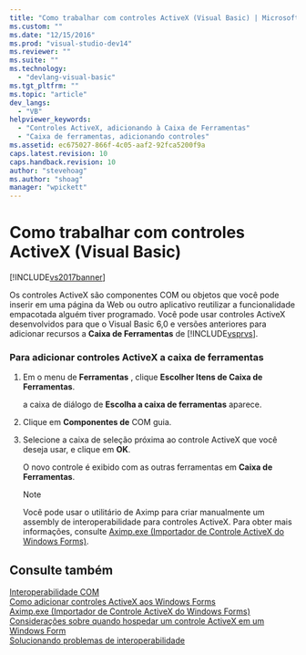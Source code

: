 ```yaml
---
title: "Como trabalhar com controles ActiveX (Visual Basic) | Microsoft Docs"
ms.custom: ""
ms.date: "12/15/2016"
ms.prod: "visual-studio-dev14"
ms.reviewer: ""
ms.suite: ""
ms.technology: 
  - "devlang-visual-basic"
ms.tgt_pltfrm: ""
ms.topic: "article"
dev_langs: 
  - "VB"
helpviewer_keywords: 
  - "Controles ActiveX, adicionando à Caixa de Ferramentas"
  - "Caixa de ferramentas, adicionando controles"
ms.assetid: ec675027-866f-4c05-aaf2-92fca5200f9a
caps.latest.revision: 10
caps.handback.revision: 10
author: "stevehoag"
ms.author: "shoag"
manager: "wpickett"
---
```

# Como trabalhar com controles ActiveX (Visual Basic)
[!INCLUDE[vs2017banner](../../../csharp/includes/vs2017banner.md)]

Os controles ActiveX são componentes COM ou objetos que você pode inserir em uma página da Web ou outro aplicativo reutilizar a funcionalidade empacotada alguém tiver programado.  Você pode usar controles ActiveX desenvolvidos para que o Visual Basic 6,0 e versões anteriores para adicionar recursos a **Caixa de Ferramentas** de [!INCLUDE[vsprvs](../../../csharp/includes/vsprvs_md.md)].  
  
### Para adicionar controles ActiveX a caixa de ferramentas  
  
1.  Em o menu de **Ferramentas** , clique **Escolher Itens de Caixa de Ferramentas**.  
  
     a caixa de diálogo de **Escolha a caixa de ferramentas** aparece.  
  
2.  Clique em  **Componentes de**  COM guia.  
  
3.  Selecione a caixa de seleção próxima ao controle ActiveX que você deseja usar, e clique em **OK**.  
  
     O novo controle é exibido com as outras ferramentas em **Caixa de Ferramentas**.  
  
    > [!NOTE]
    >  Você pode usar o utilitário de Aximp para criar manualmente um assembly de interoperabilidade para controles ActiveX.  Para obter mais informações, consulte [Aximp.exe \(Importador de Controle ActiveX do Windows Forms\)](../Topic/Aximp.exe%20\(Windows%20Forms%20ActiveX%20Control%20Importer\).md).  
  
## Consulte também  
 [Interoperabilidade COM](../../../visual-basic/programming-guide/com-interop/index.md)   
 [Como adicionar controles ActiveX aos Windows Forms](../Topic/How%20to:%20Add%20ActiveX%20Controls%20to%20Windows%20Forms.md)   
 [Aximp.exe \(Importador de Controle ActiveX do Windows Forms\)](../Topic/Aximp.exe%20\(Windows%20Forms%20ActiveX%20Control%20Importer\).md)   
 [Considerações sobre quando hospedar um controle ActiveX em um Windows Form](../Topic/Considerations%20When%20Hosting%20an%20ActiveX%20Control%20on%20a%20Windows%20Form.md)   
 [Solucionando problemas de interoperabilidade](../../../visual-basic/programming-guide/com-interop/troubleshooting-interoperability.md)